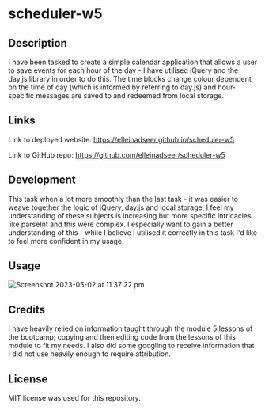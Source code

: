 # scheduler-w5
## Description

I have been tasked to create a simple calendar application that allows a user to save events for each hour of the day - I have utilised jQuery and the day.js library in order to do this. The time blocks change colour dependent on the time of day (which is informed by referring to day.js) and hour-specific messages are saved to and redeemed from local storage.

## Links

Link to deployed website:
https://elleinadseer.github.io/scheduler-w5

Link to GitHub repo: 
https://github.com/elleinadseer/scheduler-w5

## Development

This task when a lot more smoothly than the last task - it was easier to weave together the logic of jQuery, day.js and local storage, I feel my understanding of these subjects is increasing but more specific intricacies like parseInt and this were complex. I especially want to gain a better understanding of this - while I believe I utilised it correctly in this task I'd like to feel more confident in my usage.

## Usage

![Screenshot 2023-05-02 at 11 37 22 pm](https://user-images.githubusercontent.com/126515415/235800447-46bb7fa8-745f-4a39-8a26-23f358519573.png)

## Credits

I have heavily relied on information taught through the module 5 lessons of the bootcamp; copying and then editing code from the lessons of this module to fit my needs. I also did some googling to receive information that I did not use heavily enough to require attribution. 

## License

MIT license was used for this repository. 

